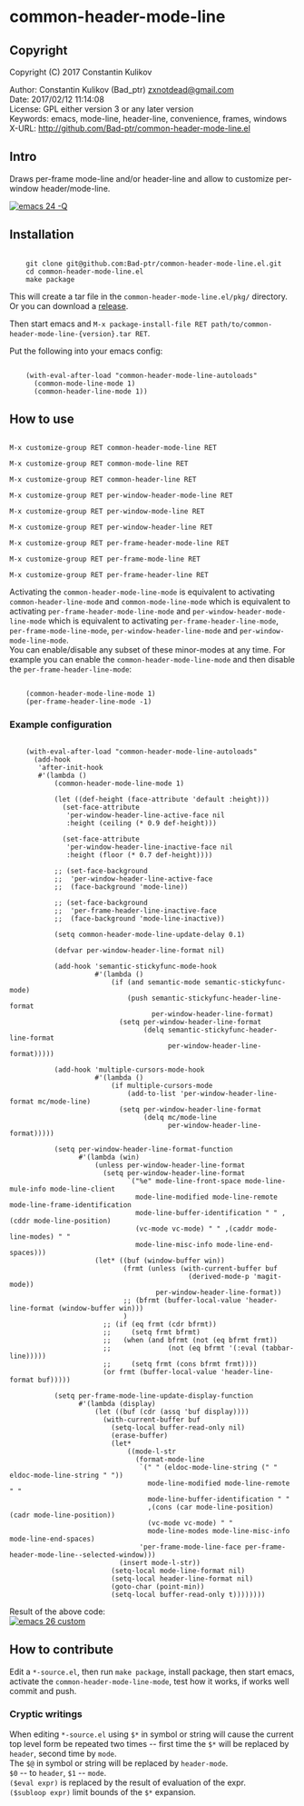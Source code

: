 # common-header-mode-line  

## Copyright  

Copyright (C) 2017 Constantin Kulikov  

Author: Constantin Kulikov (Bad_ptr) <zxnotdead@gmail.com>  
Date: 2017/02/12 11:14:08  
License: GPL either version 3 or any later version  
Keywords: emacs, mode-line, header-line, convenience, frames, windows  
X-URL: http://github.com/Bad-ptr/common-header-mode-line.el  

## Intro  

Draws per-frame mode-line and/or header-line and allow to customize per-window header/mode-line.  

[![emacs 24 -Q](screenshots/emacs24Q_th.jpg)](screenshots/emacs24Q.jpg)


## Installation  

```shell

    git clone git@github.com:Bad-ptr/common-header-mode-line.el.git
    cd common-header-mode-line.el
    make package

```

This will create a tar file in the `common-header-mode-line.el/pkg/` directory.  
Or you can download a [release](https://github.com/Bad-ptr/common-header-mode-line.el/releases).  

Then start emacs and `M-x package-install-file RET path/to/common-header-mode-line-{version}.tar RET`.  

Put the following into your emacs config:  

```elisp

    (with-eval-after-load "common-header-mode-line-autoloads"
      (common-mode-line-mode 1)
      (common-header-line-mode 1))

```

## How to use  

```elisp

M-x customize-group RET common-header-mode-line RET

M-x customize-group RET common-mode-line RET

M-x customize-group RET common-header-line RET

M-x customize-group RET per-window-header-mode-line RET

M-x customize-group RET per-window-mode-line RET

M-x customize-group RET per-window-header-line RET

M-x customize-group RET per-frame-header-mode-line RET

M-x customize-group RET per-frame-mode-line RET

M-x customize-group RET per-frame-header-line RET

```

Activating the `common-header-mode-line-mode` is equivalent to activating 
`common-header-line-mode` and `common-mode-line-mode`  which is equivalent to 
activating `per-frame-header-mode-line-mode` and `per-window-header-mode-line-mode` 
which is equivalent to activating `per-frame-header-line-mode`, `per-frame-mode-line-mode`, 
`per-window-header-line-mode` and `per-window-mode-line-mode`.  
You can enable/disable any subset of these minor-modes at any time. 
For example you can enable the `common-header-mode-line-mode` and then disable the `per-frame-header-line-mode`:  

```elisp

    (common-header-mode-line-mode 1)
    (per-frame-header-line-mode -1)

```

### Example configuration  

```elisp

    (with-eval-after-load "common-header-mode-line-autoloads"
      (add-hook
       'after-init-hook
       #'(lambda ()
           (common-header-mode-line-mode 1)

           (let ((def-height (face-attribute 'default :height)))
             (set-face-attribute
              'per-window-header-line-active-face nil
              :height (ceiling (* 0.9 def-height)))

             (set-face-attribute
              'per-window-header-line-inactive-face nil
              :height (floor (* 0.7 def-height))))

           ;; (set-face-background
           ;;  'per-window-header-line-active-face
           ;;  (face-background 'mode-line))

           ;; (set-face-background
           ;;  'per-frame-header-line-inactive-face
           ;;  (face-background 'mode-line-inactive))

           (setq common-header-mode-line-update-delay 0.1)

           (defvar per-window-header-line-format nil)

           (add-hook 'semantic-stickyfunc-mode-hook
                     #'(lambda ()
                         (if (and semantic-mode semantic-stickyfunc-mode)
                             (push semantic-stickyfunc-header-line-format
                                   per-window-header-line-format)
                           (setq per-window-header-line-format
                                 (delq semantic-stickyfunc-header-line-format
                                       per-window-header-line-format)))))

           (add-hook 'multiple-cursors-mode-hook
                     #'(lambda ()
                         (if multiple-cursors-mode
                             (add-to-list 'per-window-header-line-format mc/mode-line)
                           (setq per-window-header-line-format
                                 (delq mc/mode-line
                                       per-window-header-line-format)))))

           (setq per-window-header-line-format-function
                 #'(lambda (win)
                     (unless per-window-header-line-format
                       (setq per-window-header-line-format
                             `("%e" mode-line-front-space mode-line-mule-info mode-line-client
                               mode-line-modified mode-line-remote mode-line-frame-identification
                               mode-line-buffer-identification " " ,(cddr mode-line-position)
                               (vc-mode vc-mode) " " ,(caddr mode-line-modes) " "
                               mode-line-misc-info mode-line-end-spaces)))
                     (let* ((buf (window-buffer win))
                            (frmt (unless (with-current-buffer buf
                                            (derived-mode-p 'magit-mode))
                                    per-window-header-line-format))
                            ;; (bfrmt (buffer-local-value 'header-line-format (window-buffer win)))
                            )
                       ;; (if (eq frmt (cdr bfrmt))
                       ;;     (setq frmt bfrmt)
                       ;;   (when (and bfrmt (not (eq bfrmt frmt))
                       ;;              (not (eq bfrmt '(:eval (tabbar-line)))))
                       ;;     (setq frmt (cons bfrmt frmt))))
                       (or frmt (buffer-local-value 'header-line-format buf)))))

           (setq per-frame-mode-line-update-display-function
                 #'(lambda (display)
                     (let ((buf (cdr (assq 'buf display))))
                       (with-current-buffer buf
                         (setq-local buffer-read-only nil)
                         (erase-buffer)
                         (let*
                             ((mode-l-str
                               (format-mode-line
                                `(" " (eldoc-mode-line-string (" " eldoc-mode-line-string " "))
                                  mode-line-modified mode-line-remote " "
                                  mode-line-buffer-identification " "
                                  ,(cons (car mode-line-position) (cadr mode-line-position))
                                  (vc-mode vc-mode) " "
                                  mode-line-modes mode-line-misc-info mode-line-end-spaces)
                                'per-frame-mode-line-face per-frame-header-mode-line--selected-window)))
                           (insert mode-l-str))
                         (setq-local mode-line-format nil)
                         (setq-local header-line-format nil)
                         (goto-char (point-min))
                         (setq-local buffer-read-only t))))))))

```

Result of the above code:  
[![emacs 26 custom](screenshots/emacs26custom_th.jpg)](screenshots/emacs26custom.jpg)


## How to contribute  

Edit a `*-source.el`, then run `make package`, install package, 
then start emacs, activate the `common-header-mode-line-mode`, 
test how it works, if works well commit and push.  

### Cryptic writings

When editing `*-source.el` using `$*` in symbol or string will 
cause the current top level form be repeated two times 
-- first time the `$*` will be replaced by `header`, second time by `mode`.  
The `$@` in symbol or string will be replaced by `header-mode`.  
`$0` -- to `header`, `$1` -- `mode`.  
`($eval expr)` is replaced by the result of evaluation of the expr.  
`($subloop expr)` limit bounds of the `$*` expansion.  
